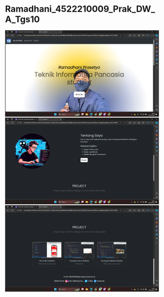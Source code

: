 # Ramadhani_4522210009_Prak_DW_A_Tgs10

![gambarimg](Screenshot1.png)
![gambarimg](Screenshot2.png)
![gambarimg](Screenshot3.png)
